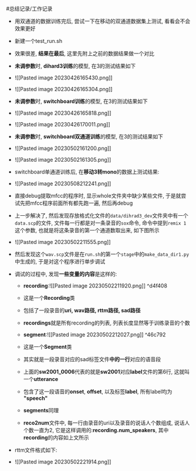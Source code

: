 #总结记录/工作记录 

- 用双通道的数据训练完后, 尝试一下在移动的双通道数据集上测试, 看看会不会效果更好
- 新建一个test_run.sh

- 效果很差, **结果在最后**, 这里先附上之前的数据结果做一个对比

- **未调参数**时, **dihard3训练**的模型, 在3的测试结果如下
- ![[Pasted image 20230426165430.png]]
- ![[Pasted image 20230426165304.png]]
- **未调参数**时, **switchboard训练**的模型, 在3的测试结果如下
- ![[Pasted image 20230426165818.png]]
- ![[Pasted image 20230426170011.png]]
- **未调参数**时, **switchboard双通道训练**的模型, 在3的测试结果如下
- ![[Pasted image 20230502161200.png]]
- ![[Pasted image 20230502161305.png]]
- switchboard单通道训练后, 在**移动3转mono**的数据上测试结果:
- ![[Pasted image 20230508212241.png]]
- 直接debug提取mfcc的程序时, 显示whole文件夹中缺少某些文件, 于是就尝试先把mfcc程序前面所有都先跑一遍, 然后再debug

- 上一步解决了, 然后发现存放格式化文件的`data/dihrad3_dev`文件夹中有一个`data.scp`的文件, 文件每一行都是对一条录音的`sox`命令, 命令中提到`remix 1`这个参数, 也就是将这条录音的第一个通道数取出来, 如下图所示
- ![[Pasted image 20230502211555.png]]

- 然后发现这个`wav.scp`文件是在`run.sh`的第一个`stage`中的`make_data_dir1.py`中生成的, 于是对这个程序进行单步调试

- 调试的过程中, 发现**一些变量的内容**是这样的:
	- **recording**:![[Pasted image 20230502211920.png]] ^d4f408
	- 这是一个**Recording**类
	- 包括了一段录音的**uri, wav路径, rttm路径, sad路径**
	- **recordings**就是所有recording的列表, 列表长度显然等于训练录音的个数
 
	- **segment**:![[Pasted image 20230502212027.png]] ^46c792
	- 这是一个**Segment**类
	- 其实就是一段录音对应的sad标签文件**中的一行**对应的语音段
	- 上面的**sw2001_0006**代表的就是**sw2001**对应**label**文件的第6行, 这就叫一个**utterance**
	- 包含了这一段语音的**onset**, **offset**, 以及标签**label**, 所有label均为 **"speech"**
	- **segments**同理
	- **reco2num**文件中, 每一行由录音的uri以及录音的说话人个数组成, 说话人个数一直为2, 它是这样调用的:**recording.num_speakers**, 其中**recording**的内容如上文所示

- rttm文件格式如下:
- ![[Pasted image 20230502221914.png]]